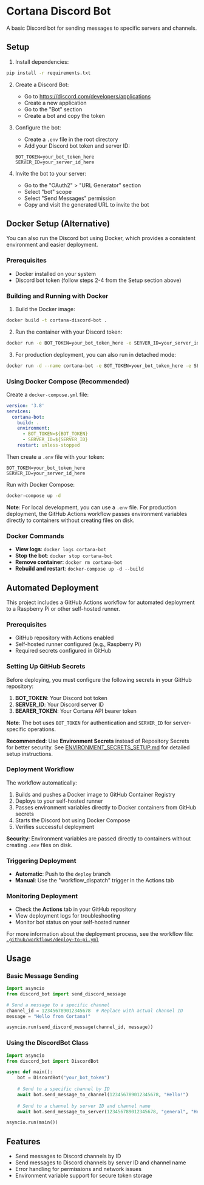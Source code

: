 # Cortana Discord Bot

A basic Discord bot for sending messages to specific servers and channels.

## Setup

1. Install dependencies:
```bash
pip install -r requirements.txt
```

2. Create a Discord Bot:
   - Go to https://discord.com/developers/applications
   - Create a new application
   - Go to the "Bot" section
   - Create a bot and copy the token

3. Configure the bot:
   - Create a `.env` file in the root directory
   - Add your Discord bot token and server ID:
   ```
   BOT_TOKEN=your_bot_token_here
   SERVER_ID=your_server_id_here
   ```

4. Invite the bot to your server:
   - Go to the "OAuth2" > "URL Generator" section
   - Select "bot" scope
   - Select "Send Messages" permission
   - Copy and visit the generated URL to invite the bot

## Docker Setup (Alternative)

You can also run the Discord bot using Docker, which provides a consistent environment and easier deployment.

### Prerequisites

- Docker installed on your system
- Discord bot token (follow steps 2-4 from the Setup section above)

### Building and Running with Docker

1. Build the Docker image:
```bash
docker build -t cortana-discord-bot .
```

2. Run the container with your Discord token:
```bash
docker run -e BOT_TOKEN=your_bot_token_here -e SERVER_ID=your_server_id_here cortana-discord-bot
```

3. For production deployment, you can also run in detached mode:
```bash
docker run -d --name cortana-bot -e BOT_TOKEN=your_bot_token_here -e SERVER_ID=your_server_id_here cortana-discord-bot
```

### Using Docker Compose (Recommended)

Create a `docker-compose.yml` file:
```yaml
version: '3.8'
services:
  cortana-bot:
    build: .
    environment:
      - BOT_TOKEN=${BOT_TOKEN}
      - SERVER_ID=${SERVER_ID}
    restart: unless-stopped
```

Then create a `.env` file with your token:
```
BOT_TOKEN=your_bot_token_here
SERVER_ID=your_server_id_here
```

Run with Docker Compose:
```bash
docker-compose up -d
```

**Note**: For local development, you can use a `.env` file. For production deployment, the GitHub Actions workflow passes environment variables directly to containers without creating files on disk.

### Docker Commands

- **View logs**: `docker logs cortana-bot`
- **Stop the bot**: `docker stop cortana-bot`
- **Remove container**: `docker rm cortana-bot`
- **Rebuild and restart**: `docker-compose up -d --build`

## Automated Deployment

This project includes a GitHub Actions workflow for automated deployment to a Raspberry Pi or other self-hosted runner.

### Prerequisites

- GitHub repository with Actions enabled
- Self-hosted runner configured (e.g., Raspberry Pi)
- Required secrets configured in GitHub

### Setting Up GitHub Secrets

Before deploying, you must configure the following secrets in your GitHub repository:

1. **BOT_TOKEN**: Your Discord bot token
2. **SERVER_ID**: Your Discord server ID  
3. **BEARER_TOKEN**: Your Cortana API bearer token

**Note**: The bot uses `BOT_TOKEN` for authentication and `SERVER_ID` for server-specific operations.

**Recommended**: Use **Environment Secrets** instead of Repository Secrets for better security. See [ENVIRONMENT_SECRETS_SETUP.md](ENVIRONMENT_SECRETS_SETUP.md) for detailed setup instructions.

### Deployment Workflow

The workflow automatically:

1. Builds and pushes a Docker image to GitHub Container Registry
2. Deploys to your self-hosted runner
3. Passes environment variables directly to Docker containers from GitHub secrets
4. Starts the Discord bot using Docker Compose
5. Verifies successful deployment

**Security**: Environment variables are passed directly to containers without creating `.env` files on disk.

### Triggering Deployment

- **Automatic**: Push to the `deploy` branch
- **Manual**: Use the "workflow_dispatch" trigger in the Actions tab

### Monitoring Deployment

- Check the **Actions** tab in your GitHub repository
- View deployment logs for troubleshooting
- Monitor bot status on your self-hosted runner

For more information about the deployment process, see the workflow file: [`.github/workflows/deploy-to-pi.yml`](.github/workflows/deploy-to-pi.yml)

## Usage

### Basic Message Sending

```python
import asyncio
from discord_bot import send_discord_message

# Send a message to a specific channel
channel_id = 123456789012345678  # Replace with actual channel ID
message = "Hello from Cortana!"

asyncio.run(send_discord_message(channel_id, message))
```

### Using the DiscordBot Class

```python
import asyncio
from discord_bot import DiscordBot

async def main():
    bot = DiscordBot("your_bot_token")
    
    # Send to a specific channel by ID
    await bot.send_message_to_channel(123456789012345678, "Hello!")
    
    # Send to a channel by server ID and channel name
    await bot.send_message_to_server(123456789012345678, "general", "Hello!")

asyncio.run(main())
```

## Features

- Send messages to Discord channels by ID
- Send messages to Discord channels by server ID and channel name
- Error handling for permissions and network issues
- Environment variable support for secure token storage